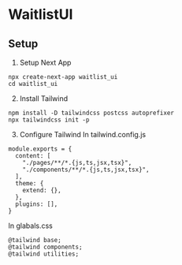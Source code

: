 # WaitlistUI

## Setup
1. Setup Next App
```
npx create-next-app waitlist_ui
cd waitlist_ui
```
2. Install Tailwind
```
npm install -D tailwindcss postcss autoprefixer
npx tailwindcss init -p
```
3. Configure Tailwind
In tailwind.config.js
```
module.exports = {
  content: [
    "./pages/**/*.{js,ts,jsx,tsx}",
    "./components/**/*.{js,ts,jsx,tsx}",
  ],
  theme: {
    extend: {},
  },
  plugins: [],
}
```

In glabals.css
```
@tailwind base;
@tailwind components;
@tailwind utilities;
```